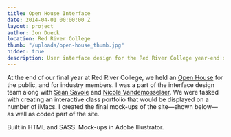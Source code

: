 ```yaml
---
title: Open House Interface
date: 2014-04-01 00:00:00 Z
layout: project
author: Jon Dueck
location: Red River College
thumb: "/uploads/open-house_thumb.jpg"
hidden: true
description: User interface design for the Red River College year-end design show.
---
```


At the end of our final year at Red River College, we held an [Open House](https://2014.rrcdesignshow.ca/) for the public, and for industry members. I was a part of the interface design team along with [Sean Savoie](http://seansavoie.ca/) and [Nicole Vandemosselaer](http://nicolevande.com/). We were tasked with creating an interactive class portfolio that would be displayed on a number of iMacs. I created the final mock-ups of the site—shown below—as well as coded part of the site.

Built in HTML and SASS. Mock-ups in Adobe Illustrator.
